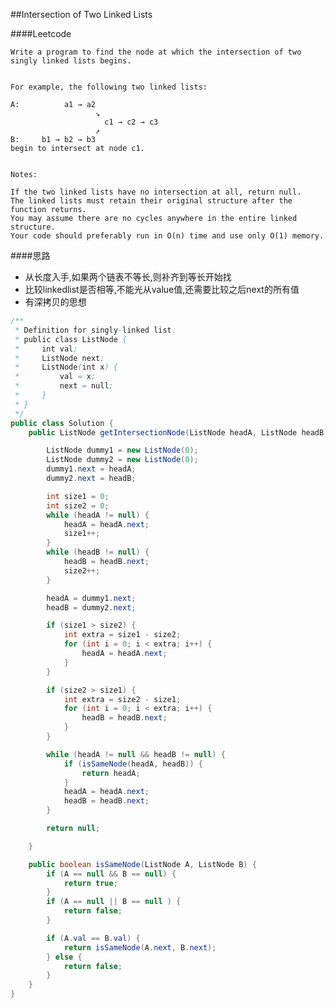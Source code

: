 ##Intersection of Two Linked Lists

####Leetcode

	Write a program to find the node at which the intersection of two singly linked lists begins.


	For example, the following two linked lists:

	A:          a1 → a2
	                   ↘
	                     c1 → c2 → c3
	                   ↗
	B:     b1 → b2 → b3
	begin to intersect at node c1.


	Notes:

	If the two linked lists have no intersection at all, return null.
	The linked lists must retain their original structure after the function returns.
	You may assume there are no cycles anywhere in the entire linked structure.
	Your code should preferably run in O(n) time and use only O(1) memory.

####思路
- 从长度入手,如果两个链表不等长,则补齐到等长开始找
- 比较linkedlist是否相等,不能光从value值,还需要比较之后next的所有值
- 有深拷贝的思想

```java
/**
 * Definition for singly-linked list.
 * public class ListNode {
 *     int val;
 *     ListNode next;
 *     ListNode(int x) {
 *         val = x;
 *         next = null;
 *     }
 * }
 */
public class Solution {
    public ListNode getIntersectionNode(ListNode headA, ListNode headB) {

        ListNode dummy1 = new ListNode(0);
        ListNode dummy2 = new ListNode(0);
        dummy1.next = headA;
        dummy2.next = headB;

        int size1 = 0;
        int size2 = 0;
        while (headA != null) {
            headA = headA.next;
            size1++;
        }
        while (headB != null) {
            headB = headB.next;
            size2++;
        }

        headA = dummy1.next;
        headB = dummy2.next;

        if (size1 > size2) {
            int extra = size1 - size2;
            for (int i = 0; i < extra; i++) {
                headA = headA.next;
            }
        }

        if (size2 > size1) {
            int extra = size2 - size1;
            for (int i = 0; i < extra; i++) {
                headB = headB.next;
            }
        }

        while (headA != null && headB != null) {
            if (isSameNode(headA, headB)) {
                return headA;
            }
            headA = headA.next;
            headB = headB.next;
        }

        return null;

    }

    public boolean isSameNode(ListNode A, ListNode B) {
        if (A == null && B == null) {
            return true;
        }
        if (A == null || B == null ) {
            return false;
        }

        if (A.val == B.val) {
            return isSameNode(A.next, B.next);
        } else {
            return false;
        }
    }
}
```

